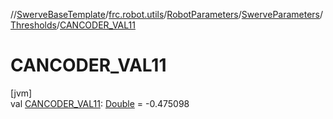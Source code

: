 //[SwerveBaseTemplate](../../../../../index.md)/[frc.robot.utils](../../../index.md)/[RobotParameters](../../index.md)/[SwerveParameters](../index.md)/[Thresholds](index.md)/[CANCODER_VAL11](-c-a-n-c-o-d-e-r_-v-a-l11.md)

# CANCODER_VAL11

[jvm]\
val [CANCODER_VAL11](-c-a-n-c-o-d-e-r_-v-a-l11.md): [Double](https://kotlinlang.org/api/latest/jvm/stdlib/kotlin/-double/index.html) = -0.475098
